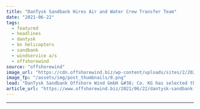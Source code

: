 ```yaml
---
title: "DanTysk Sandbank Hires Air and Water Crew Transfer Team"
date: "2021-06-22"
tags: 
  - featured
  - headlines
  - dantysk
  - kn helicopters
  - sandbank
  - windservice a/s
  - offshorewind
source: "offshorewind"
image_url: "https://cdn.offshorewind.biz/wp-content/uploads/sites/2/2021/06/22092002/DanTysk-and-Sandbank-Hire-Air-and-Water-Crew-Transfer-Team.png"
image_fp: "/assets/img/post_thumbnails/8.png"
lead: "DanTysk Sandbank Offshore Wind GmbH &#38; Co. KG has selected the providers of air"
article_url: "https://www.offshorewind.biz/2021/06/22/dantysk-sandbank-hires-air-and-water-crew-transfer-team/"
---
```


---
